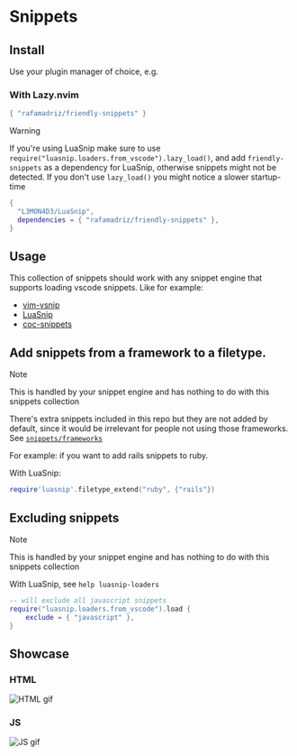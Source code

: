 # Snippets

## Install

Use your plugin manager of choice, e.g.

### With Lazy.nvim

```lua
{ "rafamadriz/friendly-snippets" }
```

> [!WARNING]
> If you're using LuaSnip make sure to use
> `require("luasnip.loaders.from_vscode").lazy_load()`, and add
> `friendly-snippets` as a dependency for LuaSnip, otherwise snippets might not
> be detected. If you don't use `lazy_load()` you might notice a slower
> startup-time
>
> ```lua
> {
>   "L3MON4D3/LuaSnip",
>   dependencies = { "rafamadriz/friendly-snippets" },
> }
> ```

## Usage

This collection of snippets should work with any snippet engine that supports
loading vscode snippets. Like for example:

- [vim-vsnip](https://github.com/hrsh7th/vim-vsnip)
- [LuaSnip](https://github.com/L3MON4D3/LuaSnip)
- [coc-snippets](https://github.com/neoclide/coc-snippets)

## Add snippets from a framework to a filetype.

> [!NOTE]
> This is handled by your snippet engine and has nothing to do with this snippets collection

There's extra snippets included in this repo but they are not added by default,
since it would be irrelevant for people not using those frameworks. See
[`snippets/frameworks`](https://github.com/rafamadriz/friendly-snippets/tree/main/snippets/frameworks)

For example: if you want to add rails snippets to ruby.

With LuaSnip:

```lua
require'luasnip'.filetype_extend("ruby", {"rails"})
```

## Excluding snippets

> [!NOTE]
> This is handled by your snippet engine and has nothing to do with this snippets collection

With LuaSnip, see `help luasnip-loaders`

```lua
-- will exclude all javascript snippets
require("luasnip.loaders.from_vscode").load {
    exclude = { "javascript" },
}
```

## Showcase

### HTML

![HTML gif](https://user-images.githubusercontent.com/67771985/131255337-d53f3408-b60d-44a2-93ba-9a3240a7436e.gif)

### JS

![JS gif](https://user-images.githubusercontent.com/67771985/131255342-e393165a-e4b1-401e-9084-a782b9dd3fef.gif)
